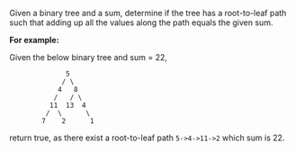 Given a binary tree and a sum, determine if the tree has a root-to-leaf path such that adding up all the values along the path equals the given sum.

**For example:**

Given the below binary tree and sum = 22,

```
              5
             / \
            4   8
           /   / \
          11  13  4
         /  \      \
        7    2      1
```

return true, as there exist a root-to-leaf path ```5->4->11->2``` which sum is 22.